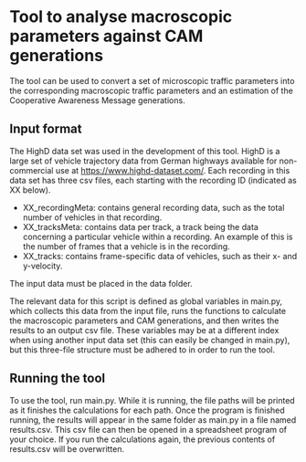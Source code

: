 # Tool to analyse macroscopic parameters against CAM generations
The tool can be used to convert a set of microscopic traffic parameters into the corresponding macroscopic traffic 
parameters and an estimation of the Cooperative Awareness Message generations.

## Input format
The HighD data set was used in the development of this tool. 
HighD is a large set of vehicle trajectory data from German highways available for non-commercial use at https://www.highd-dataset.com/. 
Each recording in this data set has three csv files, each starting with the recording ID (indicated as XX below). 
- XX_recordingMeta: contains general recording data, such as the total number of vehicles in that recording.
- XX_tracksMeta: contains data per track, a track being the data concerning a particular vehicle within a recording. 
An example of this is the number of frames that a vehicle is in the recording.
- XX_tracks: contains frame-specific data of vehicles, such as their x- and y-velocity.

The input data must be placed in the data folder.

The relevant data for this script is defined as global variables in main.py, which collects this data from the input file,
runs the functions to calculate the macroscopic parameters and CAM generations,
and then writes the results to an output csv file.
These variables may be at a different index when using another input data set (this can easily be changed in main.py),
but this three-file structure must be adhered to in order to run the tool. 

## Running the tool
To use the tool, run main.py. While it is running, the file paths will be printed as it finishes the calculations for each path. 
Once the program is finished running, the results will appear in the same folder as main.py in a file named results.csv. 
This csv file can then be opened in a spreadsheet program of your choice. 
If you run the calculations again, the previous contents of results.csv will be overwritten.

